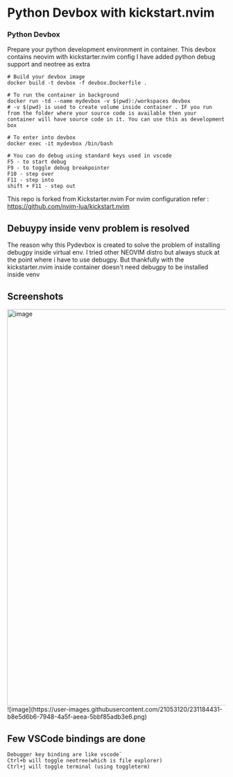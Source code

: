 # Python Devbox with kickstart.nvim 

### Python Devbox

Prepare your python development environment in container. This devbox contains neovim with kickstarter.nvim config
I have added python debug support and neotree as extra

```
# Build your devbox image
docker build -t devbox -f devbox.Dockerfile .

# To run the container in background
docker run -td --name mydevbox -v $(pwd):/workspaces devbox
# -v $(pwd) is used to create volume inside container . IF you run from the folder where your source code is available then your container will have source code in it. You can use this as development box

# To enter into devbox 
docker exec -it mydevbox /bin/bash

# You can do debug using standard keys used in vscode
F5 - to start debug
F9 - to toggle debug breakpointer
F10 - step over
F11 - step into
shift + F11 - step out

```
This repo is forked from Kickstarter.nvim 
For nvim configuration refer : https://github.com/nvim-lua/kickstart.nvim

## Debuypy inside venv problem is resolved
The reason why this Pydevbox is created to solve the problem of installing debugpy inside virtual env.
I tried other NEOVIM distro but always stuck at the point where i have to use debugpy.
But thankfully with the kickstarter.nvim 
inside container doesn't need debugpy to be installed inside venv

## Screenshots
<img width="914" alt="image" src="https://user-images.githubusercontent.com/21053120/231184071-a42a1585-1a48-4795-885b-d30e85c4407c.png">
![image](https://user-images.githubusercontent.com/21053120/231184431-b8e5d6b6-7948-4a5f-aeea-5bbf85adb3e6.png)


## Few VSCode bindings are done
```
Debugger key binding are like vscode`
Ctrl+b will toggle neotree(which is file explorer)
Ctrl+j will toggle terminal (using toggleterm)
```
